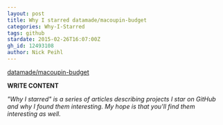 ```yaml
---
layout: post
title: Why I starred datamade/macoupin-budget
categories: Why-I-Starred
tags: github
stardate: 2015-02-26T16:07:00Z
gh_id: 12493108
author: Nick Peihl
---
```


[datamade/macoupin-budget](https://github.com/datamade/macoupin-budget)

**WRITE CONTENT**

*"Why I starred" is a series of articles describing projects I star on GitHub and why I found them interesting. My hope is that you'll find them interesting as well.*


